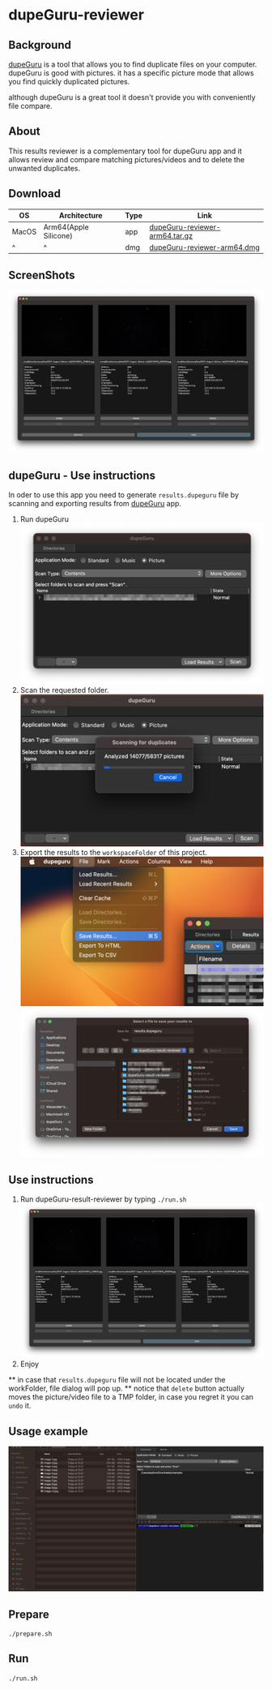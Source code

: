 # dupeGuru-reviewer

## Background

[dupeGuru](https://dupeguru.voltaicideas.net/) is a tool that allows you to find duplicate files on your computer.
dupeGuru is good with pictures. it has a specific picture mode that allows you find quickly duplicated pictures.

although dupeGuru is a great tool it doesn't provide you with conveniently file compare.

## About

This results reviewer is a complementary tool for dupeGuru app and it allows review and compare matching pictures/videos and to delete the unwanted duplicates.

## Download

| OS    | Architecture          | Type | Link                                                                                                  |
| ----- | --------------------- | ---- | ----------------------------------------------------------------------------------------------------- |
| MacOS | Arm64(Apple Silicone) | app  | [dupeGuru-reviewer-arm64.tar.gz](https://github.com/ExpliuM/dupeGuru-reviewer/raw/main/dist/dupeGuru-reviewer-arm64.tar.gz) |
| ^ | ^ | dmg  | [dupeGuru-reviewer-arm64.dmg](https://github.com/ExpliuM/dupeGuru-reviewer/raw/main/dist/dupeGuru-reviewer-arm64.dmg)    |

## ScreenShots

![image](./resources/readme/dupeGuru-result-reviewer.png)

## dupeGuru - Use instructions

In oder to use this app you need to generate `results.dupeguru` file by scanning and exporting results from [dupeGuru](https://dupeguru.voltaicideas.net/) app.

1. Run dupeGuru
   ![image](./resources/readme/dupeGuru-main.png)
2. Scan the requested folder.
   ![image](./resources/readme/dupeGuru-Scanning.png)
3. Export the results to the `workspaceFolder` of this project.
   ![image](./resources/readme/dupeGuru-Save%20Results.png)
   ![image](./resources/readme/dupeGuru-Save%20as.png)

## Use instructions

1. Run dupeGuru-result-reviewer by typing `./run.sh`
   ![image](./resources/readme/dupeGuru-result-reviewer.png)
2. Enjoy

\*\* in case that `results.dupeguru` file will not be located under the workFolder, file dialog will pop up.
\*\* notice that `delete` button actually moves the picture/video file to a TMP folder, in case you regret it you can `undo` it.

## Usage example

![image](./resources/readme/UsageExample.gif)

## Prepare

```terminal
./prepare.sh
```

## Run

```terminal
./run.sh
```
